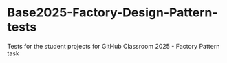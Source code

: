 # Base2025-Factory-Design-Pattern-tests
Tests for the student projects for GitHub Classroom 2025 - Factory Pattern task
